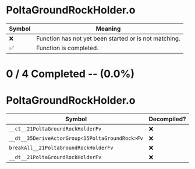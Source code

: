 # PoltaGroundRockHolder.o
| Symbol | Meaning 
| ------------- | ------------- 
| :x: | Function has not yet been started or is not matching. 
| :white_check_mark: | Function is completed. 


# 0 / 4 Completed -- (0.0%)
# PoltaGroundRockHolder.o
| Symbol | Decompiled? |
| ------------- | ------------- |
| `__ct__21PoltaGroundRockHolderFv` | :x: |
| `__dt__35DeriveActorGroup<15PoltaGroundRock>Fv` | :x: |
| `breakAll__21PoltaGroundRockHolderFv` | :x: |
| `__dt__21PoltaGroundRockHolderFv` | :x: |
